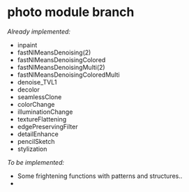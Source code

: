 photo module branch
=========================
*Already implemented:*
- inpaint
- fastNlMeansDenoising(2)
- fastNlMeansDenoisingColored
- fastNlMeansDenoisingMulti(2)
- fastNlMeansDenoisingColoredMulti
- denoise_TVL1
- decolor
- seamlessClone
- colorChange
- illuminationChange
- textureFlattening
- edgePreservingFilter
- detailEnhance
- pencilSketch
- stylization

*To be implemented:*
- Some frightening functions with patterns and structures.. 
- 